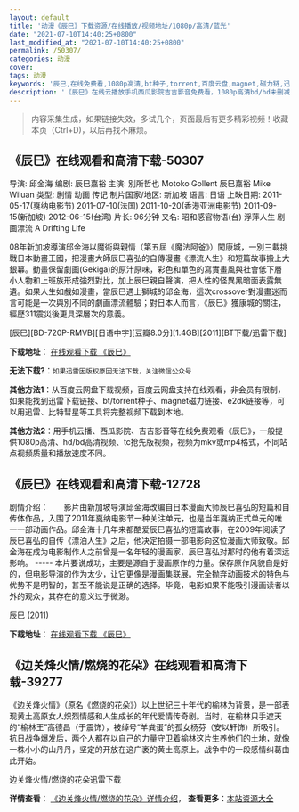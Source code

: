 ```yaml
---
layout: default
title: '动漫《辰巳》下载资源/在线播放/视频地址/1080p/高清/蓝光'
date: "2021-07-10T14:40:25+0800"
last_modified_at: "2021-07-10T14:40:25+0800"
permalink: /50307/
categories: 动漫
cover:
tags: 动漫
keywords: '辰巳,在线免费看,1080p高清,bt种子,torrent,百度云盘,magnet,磁力链,迅雷下载资源'
description: '《辰巳》在线云播放手机西瓜影院吉吉影音免费看，1080p高清bd/hd未删减完整版和tc抢先枪版，mkv/mp4格式，附带bt/torrent种子、magnet/磁力链、百度云盘、网盘资源迅雷下载链接'
---
```


>内容采集生成，如果链接失效，多试几个，页面最后有更多精彩视频！收藏本页（Ctrl+D)，以后再找不麻烦。


## 《辰巳》在线观看和高清下载-50307

导演: 邱金海 编剧: 辰巳嘉裕 主演: 別所哲也 Motoko Gollent 辰巳嘉裕 Mike Wiluan 类型: 剧情 动画 传记 制片国家/地区: 新加坡 语言: 日语 上映日期: 2011-05-17(戛纳电影节) 2011-07-10(法国) 2011-10-20(香港亚洲电影节) 2011-09-15(新加坡) 2012-06-15(台湾) 片长: 96分钟 又名: 昭和感官物语(台) 浮萍人生 剧画漂流 A Drifting Life

08年新加坡導演邱金海以魔術與親情（第五屆《魔法阿爸》）闖康城，一別三載挑戰日本動畫王國，把漫畫大師辰巳喜弘的自傳漫畫《漂流人生》和短篇故事搬上大銀幕。動畫保留劇画(Gekiga)的原汁原味，彩色和單色的寫實畫風與社會低下層小人物和上班族形成強烈對比，加上辰巳親自聲演，把人性的怪異黑暗面表露無遺。如果人生如戲如漫畫，當辰巳遇上獅城的邱金海，這次crossover對漫畫迷而言可能是一次與別不同的劇画漂流體驗；對日本人而言，《辰巳》獲康城的關注，經歷311震災後更具深層次的意義。


[辰巳][BD-720P-RMVB][日语中字][豆瓣8.0分][1.4GB][2011][BT下载/迅雷下载]

**下载地址**： [在线观看下载 《辰巳》](https://www.btdx8.com/torrent/tatsumi_2011.html) 


**无法下载?**：`如果迅雷因版权原因无法下载，关注微信公众号 `

**其他方法1**：从百度云网盘下载视频，百度云网盘支持在线观看，非会员有限制，如果能找到迅雷下载链接、bt/torrent种子、magnet磁力链接、e2dk链接等，可以用迅雷、比特彗星等工具将完整视频下载到本地。

**其他方法2**：用手机云播、西瓜影院、吉吉影音等在线免费观看《辰巳》，一般提供1080p高清、hd/bd高清视频、tc抢先版视频，视频为mkv或mp4格式，不同站点视频质量和播放速度不同。


## 《辰巳》在线观看和高清下载-12728

剧情介绍：　　影片由新加坡导演邱金海改编自日本漫画大师辰巳喜弘的短篇和自传体作品，入围了2011年戛纳电影节一种关注单元，也是当年戛纳正式单元的唯一一部动画作品。邱金海十几年来都酷爱辰巳喜弘的短篇故事，在2009年阅读了辰巳喜弘的自传《漂泊人生》之后，他决定拍摄一部电影向这位漫画大师致敬。邱金海在成为电影制作人之前曾是一名年轻的漫画家，辰巳喜弘对那时的他有着深远影响。  ----- 本片要说成功，主要是源自于漫画原作的力量。保存原作风貌自是好的，但电影导演的作为太少，让它更像是漫画集联展。完全抛弃动画技术的特色与优势不是明智的，甚至不能说是正确的选择。毕竟，电影如果不能吸引漫画读者以外的观众，其存在的意义过于微渺。


辰巳 (2011)

**下载地址**： [在线观看下载 《辰巳》](https://www.btbtdy.me/btdy/dy6594.html) 


## 《边关烽火情/燃烧的花朵》在线观看和高清下载-39277

《边关烽火情》（原名《燃烧的花朵》）以上世纪三十年代的榆林为背景，是一部表现黄土高原女人炽烈情感和人生成长的年代爱情传奇剧。当时，在榆林只手遮天的“榆林王&rdquo;高德昌（于震饰），被绰号“羊粪蛋&rdquo;的孤女杨芬（安以轩饰）所吸引。抗日战争爆发后，两个人都在以自己的力量守卫着榆林这片生养他们的土地，就像一株小小的山丹丹，坚定的开放在这广袤的黄土高原上。战争中的一段感情纠葛由此开始。</p>


边关烽火情/燃烧的花朵迅雷下载

**详情查看**： [《边关烽火情/燃烧的花朵》详情介绍](/movie/39277/)， **查看更多**：[本站资源大全](/movie/t/all/)

